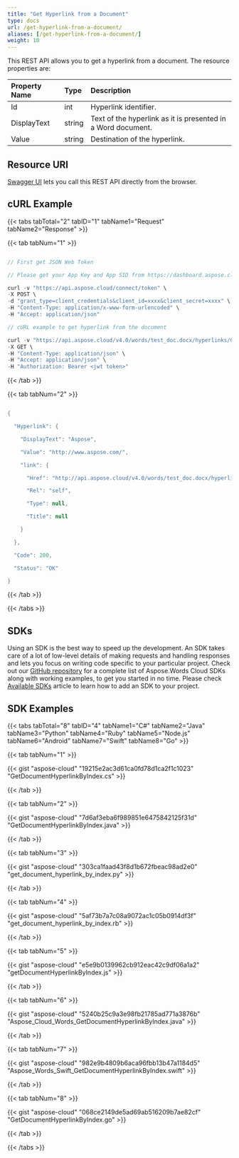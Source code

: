 ```yaml
---
title: "Get Hyperlink from a Document"
type: docs
url: /get-hyperlink-from-a-document/
aliases: [/get-hyperlink-from-a-document/]
weight: 10
---
```


This REST API allows you to get a hyperlink from a document. The resource properties are:

|Property Name|Type|Description|
| :- | :- | :- |
|Id|int|Hyperlink identifier.|
|DisplayText|string|Text of the hyperlink as it is presented in a Word document.|
|Value|string|Destination of the hyperlink.|
## Resource URI
[Swagger UI](https://apireference.aspose.cloud/words/#/Hyperlinks/GetDocumentHyperlinkByIndex) lets you call this REST API directly from the browser.  
## cURL Example
{{< tabs tabTotal="2" tabID="1" tabName1="Request" tabName2="Response" >}}

{{< tab tabNum="1" >}}

```java

// First get JSON Web Token

// Please get your App Key and App SID from https://dashboard.aspose.cloud/#/apps. Kindly place App Key in "client_secret" and App SID in "client_id" argument.

curl -v "https://api.aspose.cloud/connect/token" \
-X POST \
-d "grant_type=client_credentials&client_id=xxxx&client_secret=xxxx" \
-H "Content-Type: application/x-www-form-urlencoded" \
-H "Accept: application/json"

// cURL example to get hyperlink from the document

curl -v "https://api.aspose.cloud/v4.0/words/test_doc.docx/hyperlinks/0" \
-X GET \
-H "Content-Type: application/json" \
-H "Accept: application/json" \
-H "Authorization: Bearer <jwt token>"

```

{{< /tab >}}

{{< tab tabNum="2" >}}

```java

{

  "Hyperlink": {

    "DisplayText": "Aspose",

    "Value": "http://www.aspose.com/",

    "link": {

      "Href": "http://api.aspose.cloud/v4.0/words/test_doc.docx/hyperlinks/0",

      "Rel": "self",

      "Type": null,

      "Title": null

    }

  },

  "Code": 200,

  "Status": "OK"

}

```

{{< /tab >}}

{{< /tabs >}}
## SDKs
Using an SDK is the best way to speed up the development. An SDK takes care of a lot of low-level details of making requests and handling responses and lets you focus on writing code specific to your particular project. Check out our [GitHub repository](https://github.com/aspose-words-cloud) for a complete list of Aspose.Words Cloud SDKs along with working examples, to get you started in no time. Please check [Available SDKs](/available-sdks/) article to learn how to add an SDK to your project.
## SDK Examples
{{< tabs tabTotal="8" tabID="4" tabName1="C#" tabName2="Java" tabName3="Python" tabName4="Ruby" tabName5="Node.js" tabName6="Android" tabName7="Swift" tabName8="Go" >}}

{{< tab tabNum="1" >}}

{{< gist "aspose-cloud" "19215e2ac3d61ca0fd78d1ca2f1c1023" "GetDocumentHyperlinkByIndex.cs" >}}

{{< /tab >}}

{{< tab tabNum="2" >}}

{{< gist "aspose-cloud" "7d6af3eba6f989851e6475842125f31d" "GetDocumentHyperlinkByIndex.java" >}}

{{< /tab >}}

{{< tab tabNum="3" >}}

{{< gist "aspose-cloud" "303ca1faad43f8d1b672fbeac98ad2e0" "get_document_hyperlink_by_index.py" >}}

{{< /tab >}}

{{< tab tabNum="4" >}}

{{< gist "aspose-cloud" "5af73b7a7c08a9072ac1c05b0914df3f" "get_document_hyperlink_by_index.rb" >}}

{{< /tab >}}

{{< tab tabNum="5" >}}

{{< gist "aspose-cloud" "e5e9b0139962cb912eac42c9df06a1a2" "getDocumentHyperlinkByIndex.js" >}}

{{< /tab >}}

{{< tab tabNum="6" >}}

{{< gist "aspose-cloud" "5240b25c9a3e98fb21785ad771a3876b" "Aspose_Cloud_Words_GetDocumentHyperlinkByIndex.java" >}}

{{< /tab >}}

{{< tab tabNum="7" >}}

{{< gist "aspose-cloud" "982e9b4809b6aca96fbb13b47a1184d5" "Aspose_Words_Swift_GetDocumentHyperlinkByIndex.swift" >}}

{{< /tab >}}

{{< tab tabNum="8" >}}

{{< gist "aspose-cloud" "068ce2149de5ad69ab516209b7ae82cf" "GetDocumentHyperlinkByIndex.go" >}}

{{< /tab >}}

{{< /tabs >}}
